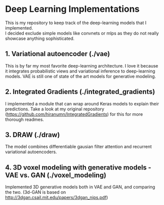# Deep Learning Implementations
This is my repository to keep track of the deep-learning models that I implemented.  
I decided exclude simple models like convnets or mlps as they do not really showcase anything sophisticated.

## 1. Variational autoencoder (./vae)  
This is by far my most favorite deep-learning architecture. I love it because it integrates probabilistic views and variational inference to deep-learning models. VAE is still one of state of the art models for generative modeling.

## 2. Integrated Gradients (./integrated_gradients)  
I implemented a module that can wrap around Keras models to explain their predictions. Take a look at my original repository (https://github.com/hiranumn/IntegratedGradients) for this for more thorough readmes. 

## 3. DRAW (./draw)  
The model combines differentiable gausian filter attention and recurrent variational autoencoders.

## 4. 3D voxel modeling with generative models - VAE vs. GAN (./voxel_modeling)
Implemented 3D generative models both in VAE and GAN, and comparing the two. (3d-GAN is based on http://3dgan.csail.mit.edu/papers/3dgan_nips.pdf)
